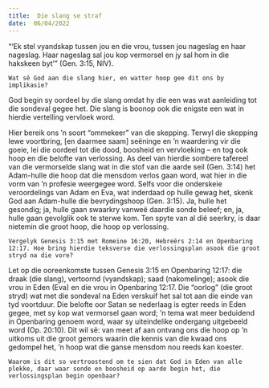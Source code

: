 ```yaml
---
title:  Die slang se straf
date:  06/04/2022
---
```


“‘Ek stel vyandskap tussen jou en die vrou, tussen jou nageslag en haar nageslag. Haar nageslag sal jou kop vermorsel en jy sal hom in die hakskeen byt’” (Gen. 3:15, NIV).

`Wat sê God aan die slang hier, en watter hoop gee dit ons by implikasie?`

God begin sy oordeel by die slang omdat hy die een was wat aanleiding tot die sondeval gegee het. Die slang is boonop ook die enigste een wat in hierdie vertelling vervloek word.

Hier bereik ons ’n soort “ommekeer” van die skepping. Terwyl die skepping lewe voortbring, [en daarmee saam] seëninge en ’n waardering vir die goeie, lei die oordeel tot die dood, boosheid en vervloeking – en tog ook hoop en die belofte van verlossing. As deel van hierdie sombere tafereel van die vermorselde slang wat in die stof van die aarde seil (Gen. 3:14) het Adam-hulle die hoop dat die mensdom verlos gaan word, wat hier in die vorm van ’n profesie weergegee word. Selfs voor die onderskeie veroordelings van Adam en Eva, wat inderdaad op hulle gewag het, skenk God aan Adam-hulle die bevrydingshoop (Gen. 3:15). Ja, hulle het gesondig; ja, hulle gaan swaarkry vanweë daardie sonde beleef; en, ja, hulle gaan gevolglik ook te sterwe kom. Ten spyte van al dié seerkry, is daar nietemin die groot hoop, die hoop op verlossing.

`Vergelyk Genesis 3:15 met Romeine 16:20, Hebreërs 2:14 en Openbaring 12:17. Hoe bring hierdie teksverse die verlossingsplan asook die groot stryd na die vore?`

Let op die ooreenkomste tussen Genesis 3:15 en Openbaring 12:17: die draak (die slang), vertoornd (vyandskap); saad (nakomelinge); asook die vrou in Eden (Eva) en die vrou in Openbaring 12:17. Die “oorlog” (die groot stryd) wat met die sondeval na Eden verskuif het sal tot aan die einde van tyd voortduur. Die belofte oor Satan se nederlaag is egter reeds in Eden gegee, met sy kop wat vermorsel gaan word; ’n tema wat meer beduidend in Openbaring genoem word, waar sy uiteindelike ondergang uitgebeeld word (Op. 20:10). Dit wil sê: van meet af aan ontvang ons die hoop op ’n uitkoms uit die groot gemors waarin die kennis van die kwaad ons gedompel het, ’n hoop wat die ganse mensdom nou reeds kan koester.

`Waarom is dit so vertroostend om te sien dat God in Eden van alle plekke, daar waar sonde en boosheid op aarde begin het, die verlossingsplan begin openbaar?`